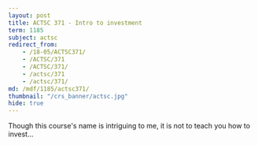 ```yaml
---
layout: post
title: ACTSC 371 - Intro to investment
term: 1185
subject: actsc
redirect_from:
    - /18-05/ACTSC371/
    - /ACTSC/371
    - /ACTSC/371/
    - /actsc/371
    - /actsc/371/
md: /mdf/1185/actsc371/
thumbnail: "/crs_banner/actsc.jpg"
hide: true
---
```


Though this course's name is intriguing to me, it is not to teach you how to invest...
